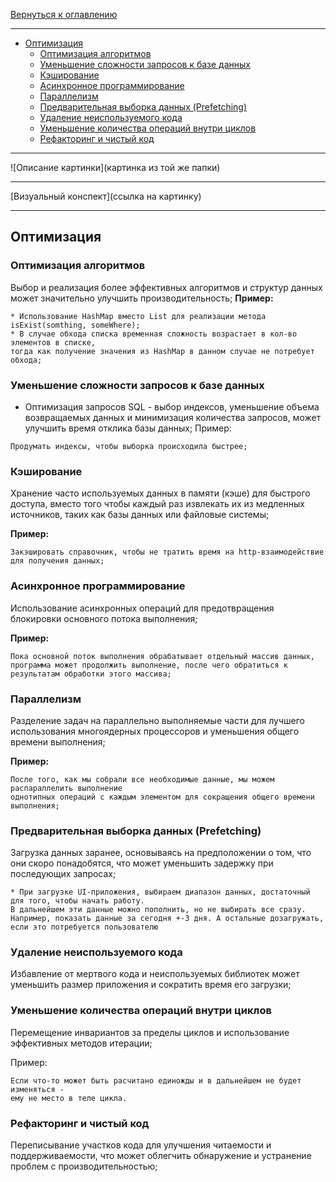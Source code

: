 [Вернуться к оглавлению](https://github.com/engine-it-in/different-level-task/blob/main/README.md)
***
  * [Оптимизация](#оптимизация)
    * [Оптимизация алгоритмов](#оптимизация-алгоритмов)
    * [Уменьшение сложности запросов к базе данных](#уменьшение-сложности-запросов-к-базе-данных)
    * [Кэширование](#кэширование)
    * [Асинхронное программирование](#асинхронное-программирование)
    * [Параллелизм](#параллелизм)
    * [Предварительная выборка данных (Prefetching)](#предварительная-выборка-данных--prefetching-)
    * [Удаление неиспользуемого кода](#удаление-неиспользуемого-кода)
    * [Уменьшение количества операций внутри циклов](#уменьшение-количества-операций-внутри-циклов)
    * [Рефакторинг и чистый код](#рефакторинг-и-чистый-код)
***
![Описание картинки](картинка из той же папки)
***
[Визуальный конспект](ссылка на картинку)
***

## Оптимизация

### Оптимизация алгоритмов

Выбор и реализация более эффективных алгоритмов и структур данных может значительно улучшить 
производительность;
**Пример:**

```
* Использование HashMap вместо List для реализации метода isExist(somthing, someWhere);
* В случае обхода списка временная сложность возрастает в кол-во элементов в списке, 
тогда как получение значения из HashMap в данном случае не потребует обхода;
```

### Уменьшение сложности запросов к базе данных

* Оптимизация запросов SQL - выбор индексов, уменьшение объема возвращаемых данных и 
минимизация количества запросов, может улучшить время отклика базы данных;
Пример:

```
Продумать индексы, чтобы выборка происходила быстрее;
```

### Кэширование

Хранение часто используемых данных в памяти (кэше) для быстрого доступа, вместо того чтобы 
каждый раз извлекать их из медленных источников, таких как базы данных или файловые системы;

**Пример:**

```
Закэшировать справочник, чтобы не тратить время на http-взаимодействие 
для получения данных;
```

### Асинхронное программирование

Использование асинхронных операций для предотвращения блокировки основного потока выполнения;

**Пример:**

```
Пока основной поток выполнения обрабатывает отдельный массив данных, 
программа может продолжить выполнение, после чего обратиться к результатам обработки этого массива;
```

### Параллелизм

Разделение задач на параллельно выполняемые части для лучшего использования многоядерных процессоров и 
уменьшения общего времени выполнения;

**Пример:**

```
После того, как мы собрали все необходимые данные, мы можем распараллелить выполнение 
однотипных операций с каждым элементом для сокращения общего времени выполнения;
```

### Предварительная выборка данных (Prefetching)

Загрузка данных заранее, основываясь на предположении о том, что они скоро понадобятся, 
что может уменьшить задержку при последующих запросах;

```
* При загрузке UI-приложения, выбираем диапазон данных, достаточный для того, чтобы начать работу. 
В дальнейшем эти данные можно пополнить, но не выбирать все сразу. 
Например, показать данные за сегодня +-3 дня. А остальные дозагружать, если это потребуется пользователю
```

### Удаление неиспользуемого кода

Избавление от мертвого кода и неиспользуемых библиотек может уменьшить размер приложения 
и сократить время его загрузки;

### Уменьшение количества операций внутри циклов

Перемещение инвариантов за пределы циклов и использование эффективных методов итерации;

Пример:

```
Если что-то может быть расчитано единожды и в дальнейшем не будет изменяться - 
ему не место в теле цикла.
```

### Рефакторинг и чистый код

Переписывание участков кода для улучшения читаемости и поддерживаемости, 
что может облегчить обнаружение и устранение проблем с производительностью;


